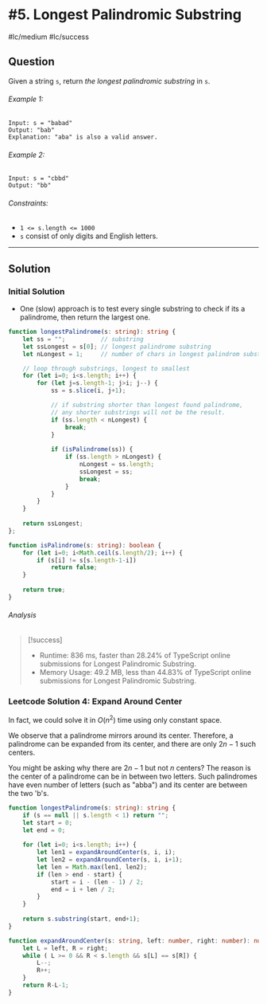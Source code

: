 # #5. Longest Palindromic Substring
#lc/medium #lc/success

## Question
Given a string `s`, return _the longest palindromic substring_ in `s`.

###### Example 1:
```
Input: s = "babad"
Output: "bab"
Explanation: "aba" is also a valid answer.
```

###### Example 2:
```
Input: s = "cbbd"
Output: "bb"
```

###### Constraints:
-   `1 <= s.length <= 1000`
-   `s` consist of only digits and English letters.

---
## Solution
### Initial Solution
- One (slow) approach is to test every single substring to check if its a palindrome, then return the largest one.
```typescript
function longestPalindrome(s: string): string {
    let ss = "";          // substring
    let ssLongest = s[0]; // longest palindrome substring
    let nLongest = 1;     // number of chars in longest palindrom substring

	// loop through substrings, longest to smallest
    for (let i=0; i<s.length; i++) {
        for (let j=s.length-1; j>i; j--) {
            ss = s.slice(i, j+1);

			// if substring shorter than longest found palindrome,
			// any shorter substrings will not be the result.
            if (ss.length < nLongest) {
                break;
            }
            
            if (isPalindrome(ss)) {
                if (ss.length > nLongest) {
                    nLongest = ss.length;
                    ssLongest = ss;
                    break;
                }
            }
        }
    }
    
    return ssLongest;
};

function isPalindrome(s: string): boolean {
    for (let i=0; i<Math.ceil(s.length/2); i++) {
        if (s[i] != s[s.length-1-i])
            return false;
    }
    
    return true;
}
```

###### Analysis
>[!success]
> - Runtime: 836 ms, faster than 28.24% of TypeScript online submissions for Longest Palindromic Substring.
> - Memory Usage: 49.2 MB, less than 44.83% of TypeScript online submissions for Longest Palindromic Substring.

### Leetcode Solution 4: Expand Around Center 
In fact, we could solve it in $O(n^2)$ time using only constant space.

We observe that a palindrome mirrors around its center. Therefore, a palindrome can be expanded from its center, and there are only $2n - 1$ such centers.

You might be asking why there are $2n - 1$ but not $n$ centers? The reason is the center of a palindrome can be in between two letters. Such palindromes have even number of letters (such as "abba") and its center are between the two 'b's.

```typescript
function longestPalindrome(s: string): string {
    if (s == null || s.length < 1) return "";
    let start = 0;
    let end = 0;
    
    for (let i=0; i<s.length; i++) {
        let len1 = expandAroundCenter(s, i, i);
        let len2 = expandAroundCenter(s, i, i+1);
        let len = Math.max(len1, len2);
        if (len > end - start) {
            start = i - (len - 1) / 2;
            end = i + len / 2;
        }
    }
    
    return s.substring(start, end+1);
}

function expandAroundCenter(s: string, left: number, right: number): number {
    let L = left, R = right;
    while ( L >= 0 && R < s.length && s[L] == s[R]) {
        L--;
        R++;
    }
    return R-L-1;
}
```